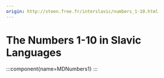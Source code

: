 ```yaml
---
origin: http://steen.free.fr/interslavic/numbers_1-10.html
---
```


# The Numbers 1-10 in Slavic Languages

:::component{name=MDNumbers1}
:::

<!-- TODO - як це доопрацювати -->
